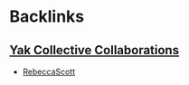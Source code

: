 
# Backlinks
## [Yak Collective Collaborations](<Yak Collective Collaborations.md>)
- [RebeccaScott](<RebeccaScott.md>)

